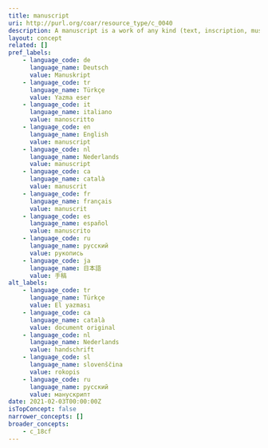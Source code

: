 ```yaml
---
title: manuscript
uri: http://purl.org/coar/resource_type/c_0040
description: A manuscript is a work of any kind (text, inscription, music score, map, etc.) written entirely by hand. (Adapted from ODLIS)
layout: concept
related: []
pref_labels:
    - language_code: de
      language_name: Deutsch
      value: Manuskript
    - language_code: tr
      language_name: Türkçe
      value: Yazma eser
    - language_code: it
      language_name: italiano
      value: manoscritto
    - language_code: en
      language_name: English
      value: manuscript
    - language_code: nl
      language_name: Nederlands
      value: manuscript
    - language_code: ca
      language_name: català
      value: manuscrit
    - language_code: fr
      language_name: français
      value: manuscrit
    - language_code: es
      language_name: español
      value: manuscrito
    - language_code: ru
      language_name: русский
      value: рукопись
    - language_code: ja
      language_name: 日本語
      value: 手稿
alt_labels:
    - language_code: tr
      language_name: Türkçe
      value: El yazması
    - language_code: ca
      language_name: català
      value: document original
    - language_code: nl
      language_name: Nederlands
      value: handschrift
    - language_code: sl
      language_name: slovenščina
      value: rokopis
    - language_code: ru
      language_name: русский
      value: манускрипт
date: 2021-02-03T00:00:00Z
isTopConcept: false
narrower_concepts: []
broader_concepts:
    - c_18cf
---
```


